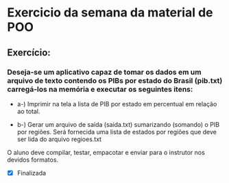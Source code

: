 # Exercicio da semana da material de POO

## Exercício: 

### Deseja-se um aplicativo capaz de tomar os dados em um arquivo de texto contendo os PIBs por estado do Brasil (pib.txt) carregá-los na memória e executar os seguintes itens:

- a-) Imprimir na tela a lista de PIB por estado em percentual em relação ao total.

- b-) Gerar um arquivo de saída (saida.txt) sumarizando (somando) o PIB por regiões. Será fornecida uma lista de estados por regiões que deve ser lida do arquivo regioes.txt

 

O aluno deve compilar, testar, empacotar e enviar para o instrutor nos devidos formatos.


- [x] Finalizada
